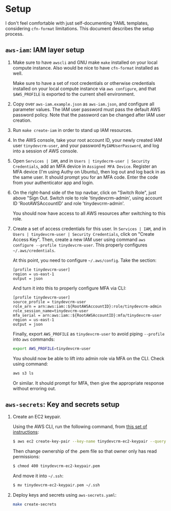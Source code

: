 # Setup

I don't feel comfortable with just self-documenting YAML templates, considering
`cfn-format` limitations. This document describes the setup process.

## `aws-iam`: IAM layer setup

1.  Make sure to have `awscli` and GNU make `make` installed on your local
    compute instance. Also would be nice to have `cfn-format` installed as well.

    Make sure to have a set of root credentials or otherwise credentials
    installed on your local compute instance via `aws configure`, and that
    `$AWS_PROFILE` is exported to the current shell environment.

2.  Copy over `aws-iam.example.json` as `aws-iam.json`, and configure all
    parameter values. The IAM user password must pass the default AWS password
    policy. Note that the password can be changed after IAM user creation.

2.  Run `make create-iam` in order to stand up IAM resources.

3.  In the AWS console, take your root account ID, your newly created IAM user
    `tinydevcrm-user`, and your password `MyIAMUserPassword`, and log into a
    session of AWS console.

4.  Open `Services | IAM`, and in `Users | tinydecrm-user | Security
    Credentials`, add an MFA device in `Assigned MFA Device`. Register an MFA
    device (I'm using Authy on Ubuntu), then log out and log back in as the same
    user. It should prompt you for an MFA code. Enter the code from your
    authenticator app and login.

5.  On the right-hand side of the top navbar, click on "Switch Role", just above
    "Sign Out. Switch role to role 'tinydevcrm-admin', using account ID
    'RootAWSAccountID' and role 'tinydevcrm-admin'.

    You should now have access to all AWS resources after switching to this
    role.

6.  Create a set of access credentials for this user. In `Services | IAM`, and
    in `Users | tinydevcrm-user | Security Credentials`, click on "Create Access
    Key". Then, create a new IAM user using command `aws configure --profile
    tinydevcrm-user`. This properly configures `~/.aws/credentials`.

    At this point, you need to configure `~/.aws/config`. Take the section:

    ```text
    [profile tinydevcrm-user]
    region = us-east-1
    output = json
    ```

    And turn it into this to properly configure MFA via CLI:

    ```text
    [profile tinydevcrm-user]
    source_profile = tinydevcrm-user
    role_arn = arn:aws:iam::${RootAWSAccountID}:role/tinydevcrm-admin
    role_session_name=tinydevcrm-user
    mfa_serial = arn:aws:iam::${RootAWSAccountID}:mfa/tinydevcrm-user
    region = us-east-1
    output = json
    ```

    Finally, export `AWS_PROFILE` as `tinydevcrm-user` to avoid piping
    `--profile` into `aws` commands:

    ```bash
    export AWS_PROFILE=tinydevcrm-user
    ```

    You should now be able to lift into admin role via MFA on the CLI. Check
    using command:

    ```bash
    aws s3 ls
    ```

    Or similar. It should prompt for MFA, then give the appropriate response
    without erroring out.

## `aws-secrets`: Key and secrets setup

1.  Create an EC2 keypair.

    Using the AWS CLI, run the following command, from [this set of
    instructions](https://docs.aws.amazon.com/cli/latest/userguide/cli-services-ec2-keypairs.html):

    ```bash
    $ aws ec2 create-key-pair --key-name tinydevcrm-ec2-keypair --query 'KeyMaterial' --output text > tinydevcrm-ec2-keypair.pem
    ```

    Then change ownership of the .pem file so that owner only has read
    permissions:

    ```bash
    $ chmod 400 tinydevcrm-ec2-keypair.pem
    ```

    And move it into `~/.ssh`:

    ```bash
    $ mv tinydevcrm-ec2-keypair.pem ~/.ssh
    ```

2.  Deploy keys and secrets using `aws-secrets.yaml`:

    ```bash
    make create-secrets
    ```
